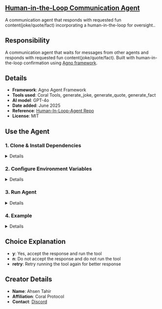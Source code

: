 ## [Human-in-the-Loop Communication Agent](https://github.com/Coral-Protocol/Human-In-Loop-Agent)

A communication agent that responds with requested fun content(joke/quote/fact) incorporating a human-in-the-loop for oversight..

## Responsibility
A communication agent that waits for messages from other agents and responds with requested fun content(joke/quote/fact). Built with human-in-the-loop confirmation using [Agno framework](https://docs.agno.com/introduction).

## Details
- **Framework**: Agno Agent Framework
- **Tools used**: Coral Tools, generate_joke, generate_quote, generate_fact
- **AI model**: GPT-4o
- **Date added**: June 2025
- **Reference**: [Human-In-Loop-Agent Repo](https://github.com/Arindam200/awesome-ai-apps/tree/main/simple_ai_agents/human_in_the_loop_agent)
- **License**: MIT 


## Use the Agent  

### 1. Clone & Install Dependencies


<details>  

Ensure that the [Coral Server](https://github.com/Coral-Protocol/coral-server) is running on your system. If you are trying to run Human-in-the-Loop agent and require coordination with other agents, you can run the [Interface Agent](https://github.com/Coral-Protocol/Coral-Interface-Agent) on the Coral Server to interact with this agent.

```bash
# In a new terminal clone the repository:
git clone https://github.com/Coral-Protocol/Human-In-Loop-Agent.git

# Navigate to the project directory:
cd Human-In-Loop-Agent

# Install `uv`:
pip install uv

# Install dependencies from `pyproject.toml` using `uv`:
uv sync

```

</details>
 

### 2. Configure Environment Variables

<details>
 
Get the API Key:
[OpenAI](https://platform.openai.com/api-keys)


```bash
# Create .env file in project root
cp -r .env_sample .env
```
</details>


### 3. Run Agent

<details>

```bash
# Run the agent using `uv`:
uv run python main.py
```
</details>


### 4. Example

<details>


```bash
# Setup:
1. Launch the Interface agent: https://github.com/Coral-Protocol/Coral-Interface-Agent
2. Run the Human in loop agent
3. Ask the interface agent to "ask the human in loop agent to get me a fact/joke/quote"

#Output:
The Human-in-the-Loop agent will respond with appropriate content after user confirmation.
```
</details>


## Choice Explanation
- **y**: Yes, accept the response and run the tool
- **n**: Do not accept the response and do not run the tool  
- **retry**: Retry running the tool again for better response


## Creator Details
- **Name**: Ahsen Tahir
- **Affiliation**: Coral Protocol
- **Contact**: [Discord](https://discord.com/invite/Xjm892dtt3)
